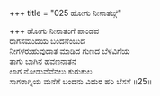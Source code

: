 +++
title = "025 ಹೋಗು ನೀನಾತಙ್ಗೆ"

+++
ಹೋಗು ನೀನಾತಂಗೆ ಪಾಂಡವ   
ರಾಗಸಮುದಯ ಬಂದನೆಂಬುದ   
ನೀಗಳರುಹುವುದಾತ ಮಾಡಿದ ಗುಣದ ಬೆಳವಿಗೆಯ   
ತಾಗು ಬಾಗಿನ ಹವಣನಾತನ   
ಲಾಗ ನೋಡುವೆವೆನಲು ಕುರುಕುಲ   
ಸಾಗರಾಗ್ನಿಯ ಮನೆಗೆ ಬಂದನು ವಿದುರ ಹರಿ ಬೆಸಸೆ   ॥25॥